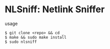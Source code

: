 
# NLSniff: Netlink Sniffer

usage
```
$ git clone <repo> && cd _
$ make && sudo make install
$ sudo nlsniff
```

